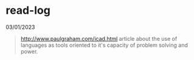 # read-log

03/01/2023
>http://www.paulgraham.com/icad.html
  article about the use of languages as tools oriented to it's capacity of problem solving and power.  
